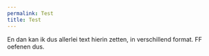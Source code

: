```yaml
---
permalink: Test
title: Test
---
```


En dan kan ik dus allerlei text hierin zetten, in verschillend format. FF oefenen dus.

